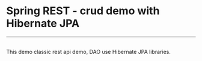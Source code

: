 # Spring REST - crud demo with Hibernate JPA
<hr><br>
This demo classic rest api demo, DAO use Hibernate JPA libraries.
